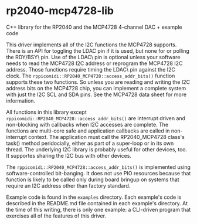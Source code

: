 # rp2040-mcp4728-lib
C++ library for the RP2040 and the MCP4728 4-channel DAC + example code

This driver implements all of the I2C functions the MCP4728 supports.
There is an API for toggling the LDAC pin if it is used, but none for
or polling the RDY/BSY\ pin.
Use of the LDAC\ pin is optional unless your software needs to
read the MCP4728 I2C address or reprogram the MCP4728 I2C address.
Those functions require timing the LDAC\ pin against the I2C clock. The
`rppicomidi::RP2040_MCP4728::access_addr_bits()` function supports these
two functions. So unless you are reading and writing the I2C address
bits on the MCP4728 chip, you can implement a complete system with
just the I2C SCL and SDA pins. See the MCP4728 data sheet for more
information.

All functions in this library except `rppicomidi::RP2040_MCP4728::access_addr_bits()`
are interrupt driven and non-blocking with callbacks when I2C accesses are complete.
The functions are multi-core safe and application callbacks are called in non-interrupt
context. The application must call the RP2040_MCP4728 class's task() method
peridocially, either as part of a super-loop or in its own thread. The underlying
I2C library is probably useful for other devices, too. It supportes sharing the I2C bus
with other devices.

The `rppicomidi::RP2040_MCP4728::access_addr_bits()` is implemented using
software-controlled bit-banging. It does not use PIO resources because
that function is likely to be called only during board bringup on systems
that require an I2C address other than factory standard.

Example code is found in the `examples` directory.
Each example's code is described in the README.md file contained in each
example's directory. At the time of this writing, there is only one
example: a CLI-driven program that exercises all of the features of this driver.
